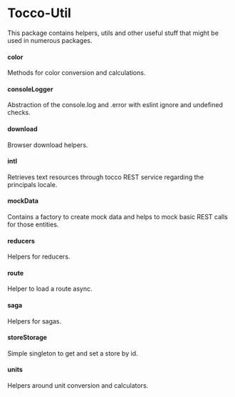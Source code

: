 # Tocco-Util
This package contains helpers, utils and other useful stuff that might be used in numerous packages.

#### color
Methods for color conversion and calculations.

#### consoleLogger
Abstraction of the console.log and .error with eslint ignore and undefined checks.

#### download
Browser download helpers.

#### intl
Retrieves text resources through tocco REST service regarding the principals locale.

#### mockData
Contains a factory to create mock data and helps to mock basic REST calls for those entities.

#### reducers
Helpers for reducers. 

#### route 
Helper to load a route async.

#### saga
Helpers for sagas. 

#### storeStorage
Simple singleton to get and set a store by id.

#### units
Helpers around unit conversion and calculators.
